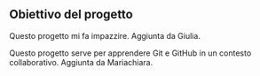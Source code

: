 ## Obiettivo del progetto
Questo progetto mi fa impazzire.
Aggiunta da Giulia.

Questo progetto serve per apprendere Git e GitHub in un
contesto collaborativo.
Aggiunta da Mariachiara.